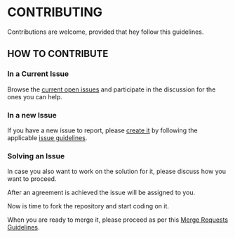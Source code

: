 # CONTRIBUTING

Contributions are welcome, provided that hey follow this guidelines.


## HOW TO CONTRIBUTE

### In a Current Issue

Browse the [current open issues](https://gitlab.com/exadra37-bash/docker-exec/issues) and participate in the
discussion for the ones you can help.


### In a new Issue

If you have a new issue to report, please [create it](https://gitlab.com/exadra37-bash/docker-exec/issues/new) by
following the applicable [issue guidelines](docs/how-to/create_an_issue.md).


### Solving an Issue

In case you also want to work on the solution for it, please discuss how you want to proceed.

After an agreement is achieved the issue will be assigned to you.

Now is time to fork the repository and start coding on it.

When you are ready to merge it, please proceed as per this [Merge Requests Guidelines](docs/how-to/create_a_merge_request.md).
